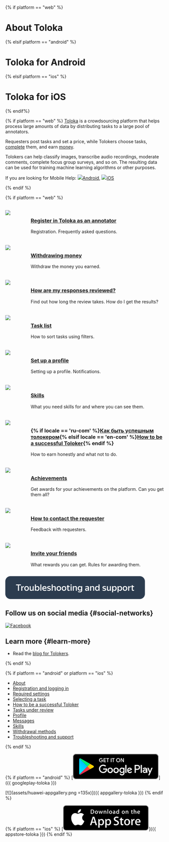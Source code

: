 <style scoped>

    .grid-container {

        display: grid;

        grid-template-columns: repeat(auto-fit, minmax(300px, 1fr));

        row-gap: 20px;

        align-items: start;

    }



    .grid-item {

        display: flex;

        flex-direction: row;

    }



    .gallery_img {

        width: 70px;

        flex: 0 0 auto;

        margin-right: 10px;

    }

</style>

{% if platform == "web" %}
# About Toloka
{% elsif platform == "android" %}
# Toloka for Android
{% elsif platform == "ios" %}
# Toloka for iOS
{% endif%}

{% if platform == "web" %}
[Toloka](http://toloka.yandex.com/) is a crowdsourcing platform that helps process large amounts of data by distributing tasks to a large pool of annotators.

Requesters post tasks and set a price, while Tolokers choose tasks, [complete](tasks.md) them, and earn [money](priemka.md#pay).

Tolokers can help classify images, transcribe audio recordings, moderate comments, complete focus group surveys, and so on. The resulting data can be used for training machine learning algorithms or other purposes.

If you are looking for Mobile Help: ![](https://yastatic.net/s3/doc-binary/freeze/ru/toloka-common/74b7231516e694ca7e0845a2acc01437096837d8.png)[Android](../android/index.md), ![](https://yastatic.net/s3/doc-binary/freeze/ru/toloka-common/954d1a32b3f72b26c733dfd826934e932860f599.png)[iOS](../ios/index.md)

{% endif %}

{% if platform == "web" %}
<br/>
<br/>
<div class="grid-container">
    <div class="grid-item">
        <div class="gallery_img"><img src="https://yastatic.net/s3/doc-binary/freeze/ru/toloka-common/d848d82d8310ae62fa1b62d80442550f85fc6f4d.svg"></div>
        <div>
            <h3><a href="register">Register in Toloka as an annotator</a></h3>
			<p>Registration. Frequently asked questions. </p>
        </div>
    </div>
    <div class="grid-item">
        <div class="gallery_img"><img src="https://yastatic.net/s3/doc-binary/freeze/ru/toloka-common/0aa89463c96763370d62a13decbeb94cbbafb72d.svg"></div>
        <div>
            <h3><a href="pay/about">Withdrawing money</a></h3>
			<p>Withdraw the money you earned.</p>
        </div>
    </div>
    <div class="grid-item">
       <div class="gallery_img"><img src="https://yastatic.net/s3/doc-binary/freeze/ru/toloka-common/a87d83a654b1b264f34bb85c891bb18796b9fa7d.svg"></div>
        <div>
            <h3><a href="priemka">How are my responses reviewed?</a></h3>
			<p>Find out how long the review takes. How do I get the results?</p>
        </div>
    </div>
    <div class="grid-item">
        <div class="gallery_img"><img src="https://yastatic.net/s3/doc-binary/freeze/ru/toloka-common/9facae90e4a837da815abddcbf9d339b0b878b78.svg"></div>
        <div>
            <h3><a href="task-select">Task list</a></h3>
			<p>How to sort tasks using filters.</p>
        </div>
    </div>
    <div class="grid-item">
        <div class="gallery_img"><img src="https://yastatic.net/s3/doc-binary/freeze/ru/toloka-common/42388599f5483a6f9302da945b10fb0ee55bf2a7.svg"></div>
        <div>
            <h3><a href="profile">Set up a profile</a></h3>
            <p>Setting up a profile. Notifications.</p>
        </div>
    </div>
    <div class="grid-item">
        <div class="gallery_img"><img src="https://yastatic.net/s3/doc-binary/freeze/ru/toloka-common/840d8f8a72b1af176e8932151890be1d0a633a8d.svg"></div>
        <div>
            <h3><a href="skills">Skills</a></h3>
            <p>What you need skills for and where you can see them.</p>
        </div>
    </div>
    <div class="grid-item">
        <div class="gallery_img"><img src="https://yastatic.net/s3/doc-binary/freeze/ru/toloka-common/c9e7f9f25bfc0e727a6625b66608255f739aa8df.svg"></div>
        <div>
            <h3>{% if locale == 'ru-com' %}<a href="tasks">Как быть успешным толокером</a>{% elsif locale == 'en-com' %}<a href="tasks">How to be a successful Toloker</a>{% endif %}</a></h3>
            <p>How to earn honestly and what not to do.</p>
        </div>
    </div>
	<div class="grid-item">
        <div class="gallery_img"><img src="https://yastatic.net/s3/doc-binary/freeze/ru/toloka-common/304e7e6f5301650b1ff38416d4327174a1fc9b3e.svg"></div>
        <div>
            <h3><a href="achievements">Achievements</a></h3>
            <p>Get awards for your achievements on the platform. Can you get them all?</p>
        </div>
    </div>
	    <div class="grid-item">
        <div class="gallery_img"><img src="https://yastatic.net/s3/doc-binary/freeze/ru/toloka-common/2aa80623d792eef4a93146c1202cb8cc63d320a9.svg"></div>
        <div>
            <h3><a href="messages">How to contact the requester</a></h3>
            <p>Feedback with requesters.</p>
        </div>
    </div>
	    <div class="grid-item">
        <div class="gallery_img"><img src="https://yastatic.net/s3/doc-binary/freeze/ru/toloka-common/542e48d32d73bb3a21ed6cf476c3ce7cfea69cdf.svg"></div>
        <div>
            <h3><a href="referal">Invite your friends</a></h3>
            <p>What rewards you can get. Rules for awarding them.</p>
        </div>
    </div>
</div>


[![Troubleshooting and support](assets/buttons/troubleshooting.svg)](troubleshooting/troubleshooting.md#not_working_properly)


## Follow us on social media {#social-networks}
[![Facebook](https://yastatic.net/s3/doc-binary/freeze/ru/toloka-common/dc064a5532d1ce00cf445f471aa007dcc48502f7.svg)](https://www.facebook.com/tolokaworldwide)

## Learn more {#learn-more}

* Read the [blog for Tolokers](https://join.toloka.ai/blog/).

{% endif %}

{% if platform == "android" or platform == "ios" %}

* [About](about.md)
* [Registration and logging in](auth.md)
* [Required settings](settings.md)
* [Selecting a task](task-select.md)
* [How to be a successful Toloker](tasks.md)
* [Tasks under review](priemka.md)
* [Profile](profile.md)
* [Messages](messages.md)
* [Skills](skills.md)
* [Withdrawal methods](pay/about.md)
* [Troubleshooting and support](troubleshooting/troubleshooting.md)

{% endif %}

{% if platform == "android" %}
[![](assets/googleplay.svg)]({{ googleplay-toloka }})

[![](assets/huawei-appgallery.png =135x)]({{ appgallery-toloka }})
{% endif %}

{% if platform == "ios" %}
[![](assets/appstore.svg)]({{ appstore-toloka }})
{% endif %}